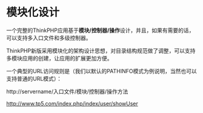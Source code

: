 # 模块化设计

一个完整的ThinkPHP应用基于**模块/控制器/操作**设计，并且，如果有需要的话，可以支持多入口文件和多级控制器。

ThinkPHP新版采用模块化的架构设计思想，对目录结构规范做了调整，可以支持多模块应用的创建，让应用的扩展更加方便。

一个典型的URL访问规则是（我们以默认的PATHINFO模式为例说明，当然也可以支持普通的URL模式）：

http://servername/入口文件/模块/控制器/操作方法

http://www.tp5.com/index.php/index/user/showUser


